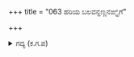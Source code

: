 +++
title = "063 ಹರಿಯ ಬಲವನ್ದಣ್ಣನಙ್ಘ್ರಿಗೆ"

+++

<details><summary>ಗದ್ಯ (ಕ.ಗ.ಪ) </summary>

63. ಶ್ರೀಕೃಷ್ಣನಿಗೆ ನಮಿಸಿ ಅಣ್ಣ ಧರ್ಮರಾಜನ ಕಾಲಿಗೆ ಶಿರಚಾಚಿ, ತಮ್ಮ ಆಯುಧವನ್ನು ಮುಟ್ಟಿ ಮಿಡಿದು ಭೀಮ, ಅರ್ಜುನ ನಕುಲ ಸಹದೇವರು ರಥಹತ್ತಿ ರಣರಂಗಕ್ಕೆ ಸಾಗಿದರು. ದ್ರುಪದ, ಸಾತ್ಯಕಿ, ವಿರಾಟ ಮೊದಲಾದ ವೀರರು ಸೇನಾ ಮುಂಭಾಗದಲ್ಲಿ ಮುನ್ನಡೆದರು. ಸೇನೆ ದಟ್ಟೈಸಿ ಮುಂದೆ ಸಾಗಿತು.
</details>
